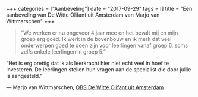 +++
categories = ["Aanbeveling"]
date = "2017-09-29"
tags = []
title = "Een aanbeveling van De Witte Olifant uit Amsterdam van Marjo van Wittmarschen"
+++

> “We werken er nu ongeveer 4 jaar mee en het bevalt mij en mijn groep erg goed. Ik werk in de bovenbouw en ik merk dat veel onderwerpen goed te doen zijn voor leerlingen vanaf groep 6, soms zelfs enkele leerlingen in groep 5.”

“Het is erg prettig dat ik als leerkracht hier niet echt veel in hoef te investeren. De leerlingen stellen hun vragen aan de specialist die door jullie is aangesteld.”

— Marjo van Wittmarschen, [OBS De Witte Olifant uit Amsterdam](http://www.witteolifant.nl)
